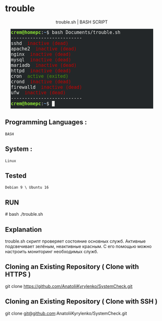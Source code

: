 # trouble
<p align="center">trouble.sh | BASH SCRIPT</p>
<p align="center">
  <img src ="https://github.com/AnatoliiKyrylenko/SystemCheck/blob/master/trouble1.png"/>
</p>


## Programming Languages :

    BASH

## System :

    Linux

## Tested  

    Debian 9 \ Ubuntu 16

## RUN

\# bash ./trouble.sh

## Explanation

trouble.sh скрипт проверяет состояние основных служб. Активные подсвечивает зелёным, неактивные красным.
С его помощью можно настроить мониторинг необходимых служб.

## Cloning an Existing Repository ( Clone with HTTPS )

git clone https://github.com/AnatoliiKyrylenko/SystemCheck.git

## Cloning an Existing Repository ( Clone with SSH )

git clone git@github.com:AnatoliiKyrylenko/SystemCheck.git


